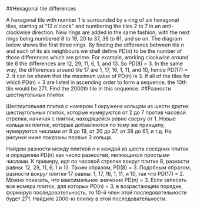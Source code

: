##Hexagonal tile differences

A hexagonal tile with number 1 is surrounded by a ring of six hexagonal tiles, starting at "12 o'clock" and numbering the tiles 2 to 7 in an anti-clockwise direction.
New rings are added in the same fashion, with the next rings being numbered 8 to 19, 20 to 37, 38 to 61, and so on. The diagram below shows the first three rings.
By finding the difference between tile n and each of its six neighbours we shall define PD(n) to be the number of those differences which are prime.
For example, working clockwise around tile 8 the differences are 12, 29, 11, 6, 1, and 13. So PD(8) = 3.
In the same way, the differences around tile 17 are 1, 17, 16, 1, 11, and 10, hence PD(17) = 2.
It can be shown that the maximum value of PD(n) is 3.
If all of the tiles for which PD(n) = 3 are listed in ascending order to form a sequence, the 10th tile would be 271.
Find the 2000th tile in this sequence.
##Разности шестиугольных плиток

Шестиугольная плитка с номером 1 окружена кольцом из шести других шестиугольных плиток, которые нумеруются от 2 до 7 против часовой стрелки, начиная с плитки, находящейся ровно сверху от 1.
Новые кольца из плиток, которые добавляются по тому же принципу, нумеруются числами от 8 до 19, от 20 до 37, от 38 до 61, и т.д. На рисунке ниже показаны первые 3 кольца.



Найдем разности между плиткой n и каждой из шести соседних плиток и определим PD(n) как число разностей, являющихся простыми числами.
К примеру, идя по часовой стрелке вокруг плитки 8, разности равны: 12, 29, 11, 6, 1 и 13. Таким образом, PD(8) = 3.
Подобным образом, разности вокруг плитки 17 равны: 1, 17, 16, 1, 11, и 10, так что PD(17) = 2.
Можно показать, что максимальное значение PD(n) = 3.
Если записать все номера плиток, для которых PD(n) = 3, в возрастающем порядке, формируя последовательность, то 10-й член этой последовательности будет 271.
Найдите 2000-ю плитку в этой последовательности.
